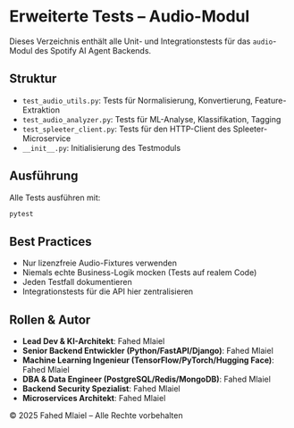 # Erweiterte Tests – Audio-Modul

Dieses Verzeichnis enthält alle Unit- und Integrationstests für das `audio`-Modul des Spotify AI Agent Backends.

## Struktur
- `test_audio_utils.py`: Tests für Normalisierung, Konvertierung, Feature-Extraktion
- `test_audio_analyzer.py`: Tests für ML-Analyse, Klassifikation, Tagging
- `test_spleeter_client.py`: Tests für den HTTP-Client des Spleeter-Microservice
- `__init__.py`: Initialisierung des Testmoduls

## Ausführung
Alle Tests ausführen mit:
```bash
pytest
```

## Best Practices
- Nur lizenzfreie Audio-Fixtures verwenden
- Niemals echte Business-Logik mocken (Tests auf realem Code)
- Jeden Testfall dokumentieren
- Integrationstests für die API hier zentralisieren

## Rollen & Autor
- **Lead Dev & KI-Architekt**: Fahed Mlaiel
- **Senior Backend Entwickler (Python/FastAPI/Django)**: Fahed Mlaiel
- **Machine Learning Ingenieur (TensorFlow/PyTorch/Hugging Face)**: Fahed Mlaiel
- **DBA & Data Engineer (PostgreSQL/Redis/MongoDB)**: Fahed Mlaiel
- **Backend Security Spezialist**: Fahed Mlaiel
- **Microservices Architekt**: Fahed Mlaiel

© 2025 Fahed Mlaiel – Alle Rechte vorbehalten
